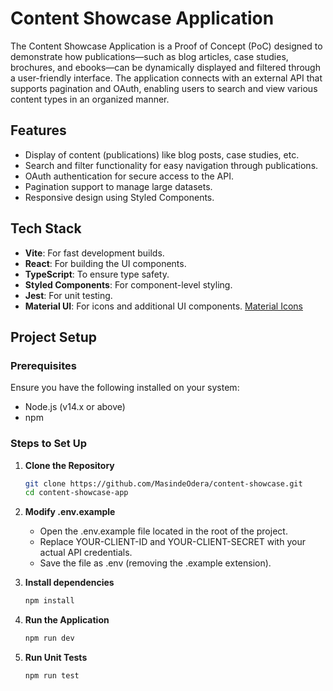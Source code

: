 # Content Showcase Application

The Content Showcase Application is a Proof of Concept (PoC) designed to demonstrate how publications—such as blog articles, case studies, brochures, and ebooks—can be dynamically displayed and filtered through a user-friendly interface. The application connects with an external API that supports pagination and OAuth, enabling users to search and view various content types in an organized manner.

## Features
- Display of content (publications) like blog posts, case studies, etc.
- Search and filter functionality for easy navigation through publications.
- OAuth authentication for secure access to the API.
- Pagination support to manage large datasets.
- Responsive design using Styled Components.

## Tech Stack
- **Vite**: For fast development builds.
- **React**: For building the UI components.
- **TypeScript**: To ensure type safety.
- **Styled Components**: For component-level styling.
- **Jest**: For unit testing.
- **Material UI**: For icons and additional UI components. [Material Icons](https://mui.com/material-ui/material-icons/)

## Project Setup

### Prerequisites
Ensure you have the following installed on your system:
- Node.js (v14.x or above)
- npm

### Steps to Set Up

1. **Clone the Repository**
   ```bash
   git clone https://github.com/MasindeOdera/content-showcase.git
   cd content-showcase-app

2. **Modify .env.example**
   - Open the .env.example file located in the root of the project.
   - Replace YOUR-CLIENT-ID and YOUR-CLIENT-SECRET with your actual API credentials.
   - Save the file as .env (removing the .example extension).


3. **Install dependencies**
   ```bash
   npm install

4. **Run the Application**
   ```bash
   npm run dev

5. **Run Unit Tests**
   ```bash
   npm run test
